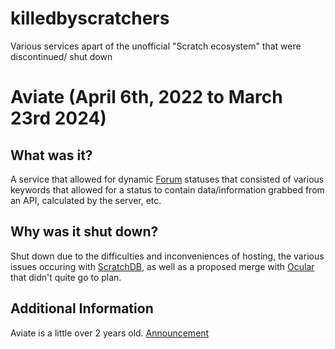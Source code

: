 # killedbyscratchers
Various services apart of the unofficial "Scratch ecosystem" that were discontinued/ shut down
# Aviate (April 6th, 2022 to March 23rd 2024)
## What was it?
A service that allowed for dynamic [Forum](https://scratch.mit.edu/discuss) statuses that consisted of various keywords that allowed for a status to contain data/information grabbed from an API, calculated by the server, etc. 
## Why was it shut down?
Shut down due to the difficulties and inconveniences of hosting, the various issues occuring with [ScratchDB](https://scratchdb.lefty.one), as well as a proposed merge with [Ocular](https://ocular.jeffalo.net) that didn't quite go to plan. 
## Additional Information
Aviate is a little over 2 years old. [Announcement](https://scratch.mit.edu/discuss/post/7878515/)

